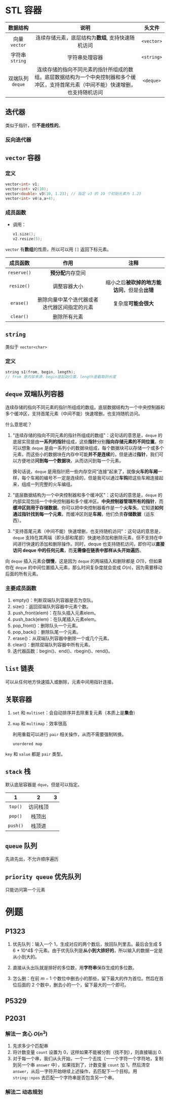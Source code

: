 # STL 容器

数据结构|说明|头文件
:-:|:-:|:-:
向量 `vector`|连续存储元素，底层结构为**数组**, 支持快速随机访问|`<vector>`
字符串 `string`|字符串处理容器|`<string>`
双端队列 `deque`|连续存储的指向不同元素的指针所组成的数组。底层数据结构为一个中央控制器和多个缓冲区，支持首尾元素（中间不能）快速增删，也支持随机访问|`<deque>`


## 迭代器
类似于指针，但**不是线性的**。

### 反向迭代器

## `vector` 容器
### 定义
```cpp
vector<int> v1;
vector<int> v2(10);
vector<double> v3(10, 1.23); // 指定 v3 的 10 个初始元素为 1.23
vector<int> v4(a,a+4); 
```

### 成员函数
* 调用：

    ```cpp
    v1.size();
    v2.resize(5);
    ```

`vector` 有**数组**的性质，所以可以用 `[]` 返回下标元素。

成员函数|作用|注释
:-:|:-:|:-:
`reserve()`|**预分配**内存空间
`resize()`|调整容器大小|缩小之后**被砍掉的地方能访问**，但是会**出错**
`erase()`|删除向量中某个迭代器或者迭代器区间指定的元素|复杂度**可能会很大**
`clear()`|删除所有元素

## `string`
类似于 `vector<char>`

### 定义
```cpp
string s1(from, begin, length);
// from 是内容来源，begin是起始位置，length是截取的长度
```

## `deque` 双端队列容器
连续存储的指向不同元素的指针所组成的数组。底层数据结构为一个中央控制器和多个缓冲区，支持首尾元素（中间不能）快速增删，也支持随机访问。

什么意思呢？


1. "连续存储的指向不同元素的指针所组成的数组"：这句话的意思是，`deque` 的底层实现是由**一系列的指针**组成，这些**指针**分别**指向存储元素的不同位置**。你可以想象 `deque` 是由一系列小的数据块组成，每个数据块可以存储一个或多个元素，而这些小的数据块在内存中可能**并不是连续**的，但是通过**指针**，我们可以方便地访**问到每一个数据块**，从而访问到每一个元素。

    换句话说，`deque` 是用指针把一些内存空间“连接”起来了，就像**火车的车厢**一样，每个车厢的编号不一定是连续的，但是我可以通过**车钩**把这些车厢连接起来，组成一列完整的火车编组。

2. "底层数据结构为一个中央控制器和多个缓冲区"：这句话的意思是，`deque` 的内部实现包括一个中央控制器和多个缓冲区。**中央控制器管理所有的指针**，而**缓冲区则用于存储数据**。你可以把中央控制器看作是一个**火车头**，它知道**如何通过指针找到每一个元素**，而缓冲区则是**车厢**，他们负责**存储数据**（运东西）。

3. "支持首尾元素（中间不能）快速增删，也支持随机访问"：这句话的意思是，`deque` 支持在其两端（即头部和尾部）快速地添加和删除元素，但不支持在中间进行快速的添加和删除操作。同时，deque 也支持随机访问，即你可以**直接访问 deque 中的任何元素**，而**无需像在链表中那样从头开始遍历**。

向 `deque` 插入元素会**很慢**，这是因为 `deque` 的两端插入和删除都是 $O(1)$，但如果你在 `deque` 的中间位置插入元素，那么时间复杂度就会变成 $O(n)$，因为需要移动后面的所有元素。

### 主要成员函数
1. empty()：判断双端队列容器是否为空队。
2. size()：返回双端队列容器中元素个数。
3. push_front(elem)：在队头插入元素elem。
4. push_back(elem)：在队尾插入元素elem。
5. pop_front()：删除队头一个元素。
6. pop_back()：删除队尾一个元素。
7. erase()：从双端队列容器中删除一个或几个元素。
8. clear()：删除双端队列容器中所有元素。
9. 迭代器函数：begin()、end()、rbegin()、rend()。

## `list` 链表
可以从任何地方快速插入或删除，元素中间用指针连接。

## 关联容器
1. `set` 和 `multiset`：会自动排序并去除重复元素（本质上是**集合**）
2. `map` 和 `multimap`：效率很高
    
    利用重载可以进行 `pair` 相关操作，从而不需要强制转换。

    `unordered map`

`key` 和 `value` 都是 `pair` 类型。

## `stack` 栈
默认底层容器是 `dque`，但是可以指定。

1|2|3
:-:|:-:|:-:
`top()`|访问栈顶
`pop()`|栈顶出
`push()`|栈顶进

## `queue` 队列
先进先出，不允许顺序遍历

## `priority queue` 优先队列
只能访问第一个元素


# 例题
## P1323
1. 优先队列：输入一个 1，生成对应的两个数后，放回队列里去。最后会生成 $ 6 * 10^4$ 个元素。由于优先队列是**从小到大排好的**，所以输入的数据一定是从小到大的。

2. 直接从头出队就是排好的多位数，用**字符串**保存生成的多位数。

3. 怎么删：在前 $m-1$ 个数位中删去小的那些，留下最大的作为首位。然后在首位后面的 $2$ 个数中，删去小的一个，留下最大的一个即可。

## P5329

## P2031

### 解法一 贪心 $O(n^3)$
1. 先求多少个匹配串
2. 将计数变量 `count` 设置为 0，这样如果不能被分割（找不到），则直接输出 0.
3. 对于每一个串，我们从头开始，一个一个去找（一一个字符一个字符地，复制到另一个串 `answer` 中），如果找到了，计数变量 `count` 加 1，然后清空 `answer`，从后一字符开始继续上述操作，去匹配下一个目标。用 `string::npos` 去匹配一个字符串是否包含另一个串。

### 解法二 动态规划